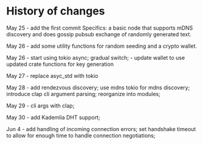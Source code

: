 # History of changes

May 25 - add the first commit
Specifics: a basic node that supports mDNS discovery and does gossip pubsub exchange of randomly generated text.

May 26 - add some utility functions for random seeding and a crypto wallet.

May 26 - start using tokio async; gradual switch;
    - update wallet to use updated crate functions for key generation

May 27 - replace asyc_std with tokio

May 28 - add rendezvous discovery; use mdns tokio for mdns discovery;
    introduce clap cli argument parsing; reorganize into modules;

May 29 - cli args with clap;

May 30 - add Kademlia DHT support;

Jun 4 - add handling of incoming connection errors; set handshake timeout to allow for enough time to handle connection negotiations;



